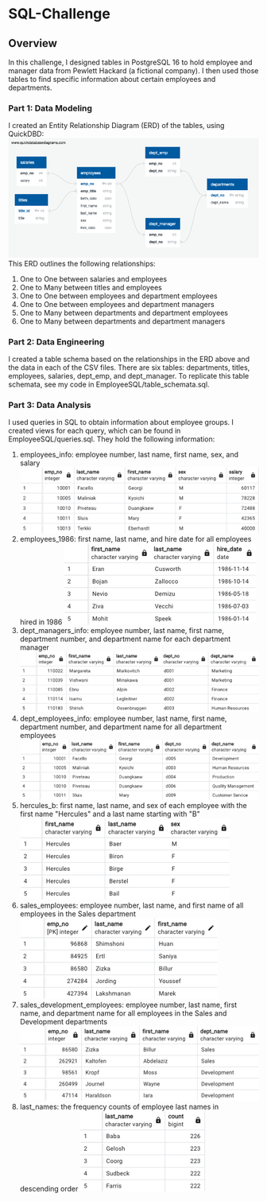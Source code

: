 # SQL-Challenge

## Overview
In this challenge, I designed tables in PostgreSQL 16 to hold employee and manager data from Pewlett Hackard (a fictional company). I then used those tables to find specific information about certain employees and departments.

### Part 1: Data Modeling
I created an Entity Relationship Diagram (ERD) of the tables, using QuickDBD:
![](EmployeeSQL/ERD_diagram.png)
This ERD outlines the following relationships:
1. One to One between salaries and employees
2. One to Many between titles and employees
3. One to One between employees and department employees
4. One to One between employees and department managers
5. One to Many between departments and department employees
6. One to Many between departments and department managers

### Part 2: Data Engineering
I created a table schema based on the relationships in the ERD above and the data in each of the CSV files. There are six tables: departments, titles, employees, salaries, dept_emp, and dept_manager. To replicate this table schemata, see my code in EmployeeSQL/table_schemata.sql.

### Part 3: Data Analysis
I used queries in SQL to obtain information about employee groups. I created views for each query, which can be found in EmployeeSQL/queries.sql. They hold the following information:
1. employees_info: employee number, last name, first name, sex, and salary
![](EmployeeSQL/Screenshots/employees_info.png)
2. employees_1986: first name, last name, and hire date for all employees hired in 1986
![](EmployeeSQL/Screenshots/employees_1986.png)
3. dept_managers_info: employee number, last name, first name, department number, and department name for each department manager
![](EmployeeSQL/Screenshots/dept_managers_info.png)
4. dept_employees_info: employee number, last name, first name, department number, and department name for all department employees
![](EmployeeSQL/Screenshots/dept_employees_info.png)
5. hercules_b: first name, last name, and sex of each employee with the first name "Hercules" and a last name starting with "B"
![](EmployeeSQL/Screenshots/hercules_b.png)
6. sales_employees: employee number, last name, and first name of all employees in the Sales department
![](EmployeeSQL/Screenshots/sales_employees.png)
7. sales_development_employees: employee number, last name, first name, and department name for all employees in the Sales and Development departments
![](EmployeeSQL/Screenshots/sales_development_employees.png)
8. last_names: the frequency counts of employee last names in descending order
![](EmployeeSQL/Screenshots/last_names.png)